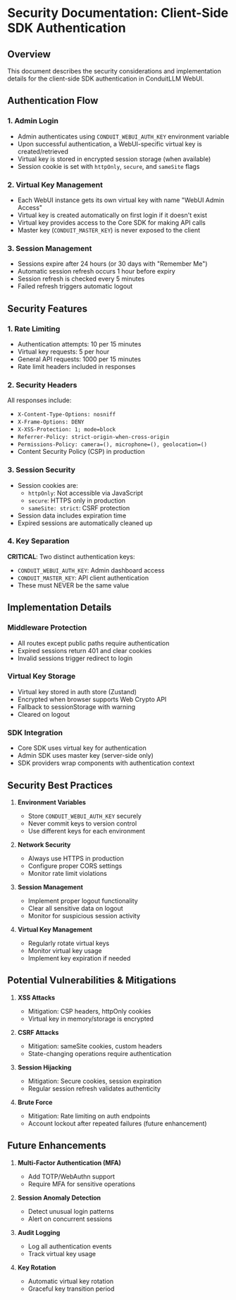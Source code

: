# Security Documentation: Client-Side SDK Authentication

## Overview

This document describes the security considerations and implementation details for the client-side SDK authentication in ConduitLLM WebUI.

## Authentication Flow

### 1. Admin Login
- Admin authenticates using `CONDUIT_WEBUI_AUTH_KEY` environment variable
- Upon successful authentication, a WebUI-specific virtual key is created/retrieved
- Virtual key is stored in encrypted session storage (when available)
- Session cookie is set with `httpOnly`, `secure`, and `sameSite` flags

### 2. Virtual Key Management
- Each WebUI instance gets its own virtual key with name "WebUI Admin Access"
- Virtual key is created automatically on first login if it doesn't exist
- Virtual key provides access to the Core SDK for making API calls
- Master key (`CONDUIT_MASTER_KEY`) is never exposed to the client

### 3. Session Management
- Sessions expire after 24 hours (or 30 days with "Remember Me")
- Automatic session refresh occurs 1 hour before expiry
- Session refresh is checked every 5 minutes
- Failed refresh triggers automatic logout

## Security Features

### 1. Rate Limiting
- Authentication attempts: 10 per 15 minutes
- Virtual key requests: 5 per hour
- General API requests: 1000 per 15 minutes
- Rate limit headers included in responses

### 2. Security Headers
All responses include:
- `X-Content-Type-Options: nosniff`
- `X-Frame-Options: DENY`
- `X-XSS-Protection: 1; mode=block`
- `Referrer-Policy: strict-origin-when-cross-origin`
- `Permissions-Policy: camera=(), microphone=(), geolocation=()`
- Content Security Policy (CSP) in production

### 3. Session Security
- Session cookies are:
  - `httpOnly`: Not accessible via JavaScript
  - `secure`: HTTPS only in production
  - `sameSite: strict`: CSRF protection
- Session data includes expiration time
- Expired sessions are automatically cleaned up

### 4. Key Separation
**CRITICAL**: Two distinct authentication keys:
- `CONDUIT_WEBUI_AUTH_KEY`: Admin dashboard access
- `CONDUIT_MASTER_KEY`: API client authentication
- These must NEVER be the same value

## Implementation Details

### Middleware Protection
- All routes except public paths require authentication
- Expired sessions return 401 and clear cookies
- Invalid sessions trigger redirect to login

### Virtual Key Storage
- Virtual key stored in auth store (Zustand)
- Encrypted when browser supports Web Crypto API
- Fallback to sessionStorage with warning
- Cleared on logout

### SDK Integration
- Core SDK uses virtual key for authentication
- Admin SDK uses master key (server-side only)
- SDK providers wrap components with authentication context

## Security Best Practices

1. **Environment Variables**
   - Store `CONDUIT_WEBUI_AUTH_KEY` securely
   - Never commit keys to version control
   - Use different keys for each environment

2. **Network Security**
   - Always use HTTPS in production
   - Configure proper CORS settings
   - Monitor rate limit violations

3. **Session Management**
   - Implement proper logout functionality
   - Clear all sensitive data on logout
   - Monitor for suspicious session activity

4. **Virtual Key Management**
   - Regularly rotate virtual keys
   - Monitor virtual key usage
   - Implement key expiration if needed

## Potential Vulnerabilities & Mitigations

1. **XSS Attacks**
   - Mitigation: CSP headers, httpOnly cookies
   - Virtual key in memory/storage is encrypted

2. **CSRF Attacks**
   - Mitigation: sameSite cookies, custom headers
   - State-changing operations require authentication

3. **Session Hijacking**
   - Mitigation: Secure cookies, session expiration
   - Regular session refresh validates authenticity

4. **Brute Force**
   - Mitigation: Rate limiting on auth endpoints
   - Account lockout after repeated failures (future enhancement)

## Future Enhancements

1. **Multi-Factor Authentication (MFA)**
   - Add TOTP/WebAuthn support
   - Require MFA for sensitive operations

2. **Session Anomaly Detection**
   - Detect unusual login patterns
   - Alert on concurrent sessions

3. **Audit Logging**
   - Log all authentication events
   - Track virtual key usage

4. **Key Rotation**
   - Automatic virtual key rotation
   - Graceful key transition period